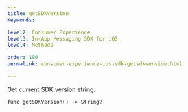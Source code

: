 ```yaml
---
title: getSDKVersion
Keywords:

level2: Consumer Experience
level3: In-App Messaging SDK for iOS
level4: Methods

order: 190
permalink: consumer-experience-ios-sdk-getsdkversion.html

---
```


Get current SDK version string.

`func getSDKVersion() -> String?`
